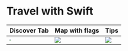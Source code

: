 # Travel with Swift



| Discover Tab                                                 | Map with flags                                               | Tips                                                         |
| ------------------------------------------------------------ | ------------------------------------------------------------ | ------------------------------------------------------------ |
| <img src="https://user-images.githubusercontent.com/45118110/131246456-855eb937-7ee5-4df5-916f-39f3098169a1.png" style="zoom:25%;" /> | <img src="https://user-images.githubusercontent.com/45118110/131246457-c0cc4b5e-3bd8-4508-8a98-f1040ed15f91.png" style="zoom:100%;" /> | <img src="https://user-images.githubusercontent.com/45118110/131246454-883cb6e4-de26-44b6-b40d-b937a13b902e.png" style="zoom:100%;" /> |
